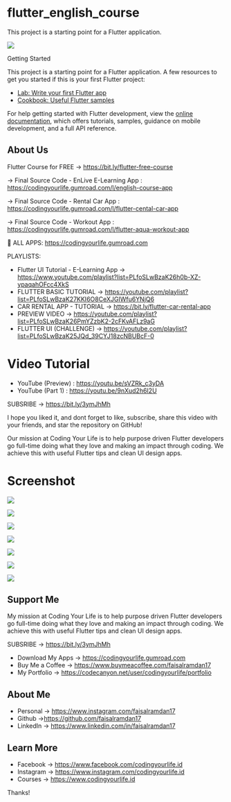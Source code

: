 # flutter_english_course

This project is a starting point for a Flutter application.

<p>
    <a target="_blank" rel="noopener noreferrer" href="https://raw.githubusercontent.com/faisalramdan17/flutter_english_course/main/assets/screenshots/1.png"><img src="https://raw.githubusercontent.com/faisalramdan17/flutter_english_course/main/assets/screenshots/1.png" style="max-width:100%;"></a>
</p

## Getting Started

This project is a starting point for a Flutter application. A few resources to get you started if this is your first Flutter project:

- [Lab: Write your first Flutter app](https://docs.flutter.dev/get-started/codelab)
- [Cookbook: Useful Flutter samples](https://docs.flutter.dev/cookbook)

For help getting started with Flutter development, view the
[online documentation](https://docs.flutter.dev/), which offers tutorials,
samples, guidance on mobile development, and a full API reference.

## About Us

Flutter Course for FREE → https://bit.ly/flutter-free-course

→ Final Source Code - EnLive E-Learning App : 
https://codingyourlife.gumroad.com/l/english-course-app

→ Final Source Code - Rental Car App : 
https://codingyourlife.gumroad.com/l/flutter-cental-car-app

→ Final Source Code - Workout App : 
https://codingyourlife.gumroad.com/l/flutter-aqua-workout-app

🔗  ALL APPS: 
https://codingyourlife.gumroad.com

PLAYLISTS:
- Flutter UI Tutorial - E-Learning App → https://www.youtube.com/playlist?list=PLfoSLwBzaK26h0b-XZ-ypaqahOFcc4XkS
- FLUTTER BASIC TUTORIAL → https://youtube.com/playlist?list=PLfoSLwBzaK27KKI6O8CeXJGIWfu6YNjQ6
- CAR RENTAL APP - TUTORIAL → https://bit.ly/flutter-car-rental-app
- PREVIEW VIDEO  → https://youtube.com/playlist?list=PLfoSLwBzaK26PmYZzbK2-2cFKvAFLz9aG
- FLUTTER UI (CHALLENGE)  → https://youtube.com/playlist?list=PLfoSLwBzaK25JQd_39CYJ18zcNBUBcF-0

# Video Tutorial
- YouTube (Preview) : https://youtu.be/sVZRk_c3yDA
- YouTube (Part 1)  : https://youtu.be/9nXud2h6I2U

SUBSRIBE → https://bit.ly/3ymJhMh

I hope you liked it, and dont forget to like, subscribe, share this video with your friends, and star the repository on GitHub!

Our mission at Coding Your Life is to help purpose driven Flutter developers go full-time doing what they love and making an impact through coding. We achieve this with useful Flutter tips and clean UI design apps.


# Screenshot
<p>
    <a target="_blank" rel="noopener noreferrer" href="https://raw.githubusercontent.com/faisalramdan17/flutter_english_course/main/assets/screenshots/2.png"><img src="https://raw.githubusercontent.com/faisalramdan17/flutter_english_course/main/assets/screenshots/2.png" style="max-width:100%;"></a>
</p>
<p>
    <a target="_blank" rel="noopener noreferrer" href="https://raw.githubusercontent.com/faisalramdan17/flutter_english_course/main/assets/screenshots/3.png"><img src="https://raw.githubusercontent.com/faisalramdan17/flutter_english_course/main/assets/screenshots/3.png" style="max-width:100%;"></a>
</p>
<p>
    <a target="_blank" rel="noopener noreferrer" href="https://raw.githubusercontent.com/faisalramdan17/flutter_english_course/main/assets/screenshots/4.png"><img src="https://raw.githubusercontent.com/faisalramdan17/flutter_english_course/main/assets/screenshots/4.png" style="max-width:100%;"></a>
</p>
<p>
    <a target="_blank" rel="noopener noreferrer" href="https://raw.githubusercontent.com/faisalramdan17/flutter_english_course/main/assets/screenshots/5.png"><img src="https://raw.githubusercontent.com/faisalramdan17/flutter_english_course/main/assets/screenshots/5.png" style="max-width:100%;"></a>
</p>
<p>
    <a target="_blank" rel="noopener noreferrer" href="https://raw.githubusercontent.com/faisalramdan17/flutter_english_course/main/assets/screenshots/6.png"><img src="https://raw.githubusercontent.com/faisalramdan17/flutter_english_course/main/assets/screenshots/6.png" style="max-width:100%;"></a>
</p>
<p>
    <a target="_blank" rel="noopener noreferrer" href="https://raw.githubusercontent.com/faisalramdan17/flutter_english_course/main/assets/screenshots/7.png"><img src="https://raw.githubusercontent.com/faisalramdan17/flutter_english_course/main/assets/screenshots/7.png" style="max-width:100%;"></a>
</p>
<p>
    <a target="_blank" rel="noopener noreferrer" href="https://raw.githubusercontent.com/faisalramdan17/flutter_english_course/main/assets/screenshots/8.png"><img src="https://raw.githubusercontent.com/faisalramdan17/flutter_english_course/main/assets/screenshots/8.png" style="max-width:100%;"></a>
</p>

## Support Me

My mission at Coding Your Life is to help purpose driven Flutter developers go full-time doing what they love and making an impact through coding. We achieve this with useful Flutter tips and clean UI design apps.

SUBSRIBE → https://bit.ly/3ymJhMh

- Download My Apps → https://codingyourlife.gumroad.com
- Buy Me a Coffee → https://www.buymeacoffee.com/faisalramdan17
- My Portfolio → https://codecanyon.net/user/codingyourlife/portfolio

## About Me
- Personal → https://www.instagram.com/faisalramdan17 
- Github →https://github.com/faisalramdan17
- LinkedIn → https://www.linkedin.com/in/faisalramdan17

## Learn More
- Facebook → https://www.facebook.com/codingyourlife.id
- Instagram → https://www.instagram.com/codingyourlife.id
- Courses → https://www.codingyourlife.id

Thanks!